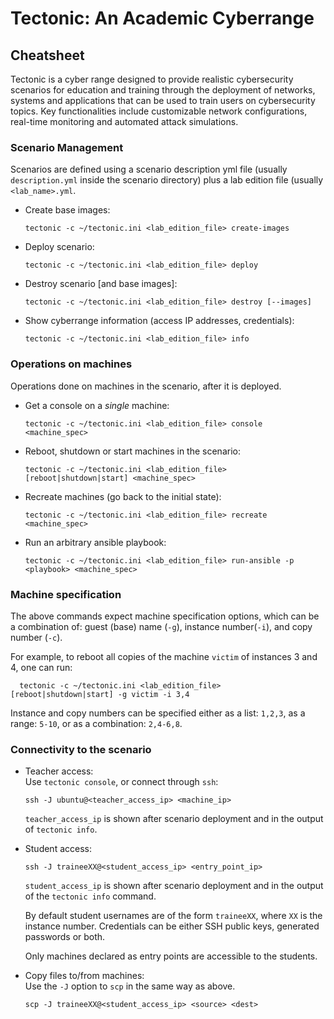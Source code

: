 # Tectonic: An Academic Cyberrange
## Cheatsheet
Tectonic is a cyber range designed to provide realistic cybersecurity
scenarios for education and training through the deployment of
networks, systems and applications that can be used to train users on
cybersecurity topics. Key functionalities include customizable network
configurations, real-time monitoring and automated attack simulations.


### Scenario Management
Scenarios are defined using a scenario description yml file (usually
`description.yml` inside the scenario directory) plus a lab edition
file (usually `<lab_name>.yml`.

+ Create base images:
  ```
  tectonic -c ~/tectonic.ini <lab_edition_file> create-images
  ```
+ Deploy scenario:
  ```
  tectonic -c ~/tectonic.ini <lab_edition_file> deploy
  ```
+ Destroy scenario [and base images]:
  ```
  tectonic -c ~/tectonic.ini <lab_edition_file> destroy [--images]
  ```
+ Show cyberrange information (access IP addresses, credentials):
  ```
  tectonic -c ~/tectonic.ini <lab_edition_file> info
  ```

### Operations on machines
Operations done on machines in the scenario, after it is deployed.

+ Get a console on a *single* machine:
  ```
  tectonic -c ~/tectonic.ini <lab_edition_file> console <machine_spec>
  ```
+ Reboot, shutdown or start machines in the scenario:
  ```
  tectonic -c ~/tectonic.ini <lab_edition_file> [reboot|shutdown|start] <machine_spec>
  ```
+ Recreate machines (go back to the initial state):
  ```
  tectonic -c ~/tectonic.ini <lab_edition_file> recreate <machine_spec>
  ```
+ Run an arbitrary ansible playbook:
  ```
  tectonic -c ~/tectonic.ini <lab_edition_file> run-ansible -p <playbook> <machine_spec>
  ```

### Machine specification
The above commands expect machine specification options, which can be
a combination of: guest (base) name (`-g`), instance number(`-i`), and
copy number (`-c`).

For example, to reboot all copies of the machine `victim` of instances 3 and 4, one can run:
```
  tectonic -c ~/tectonic.ini <lab_edition_file> [reboot|shutdown|start] -g victim -i 3,4
```

Instance and copy numbers can be specified either as a list: `1,2,3`, as a range: `5-10`, or as a combination: `2,4-6,8`. 


### Connectivity to the scenario
+ Teacher access:  
  Use `tectonic console`, or connect through `ssh`:
  ```
  ssh -J ubuntu@<teacher_access_ip> <machine_ip>
  ```
  `teacher_access_ip` is shown after scenario deployment and in
  the output of `tectonic info`.

+ Student access:
  ```
  ssh -J traineeXX@<student_access_ip> <entry_point_ip>
  ```
  `student_access_ip` is shown after scenario deployment and in the
  output of the `tectonic info` command.

  By default student usernames are of the form `traineeXX`, where `XX`
  is the instance number. Credentials can be either SSH public keys,
  generated passwords or both.

  Only machines declared as entry points are accessible to the
  students.
    
+ Copy files to/from machines:  
  Use the `-J` option to `scp` in the same way as above.
  ```
  scp -J traineeXX@<student_access_ip> <source> <dest>
  ```
  

  












